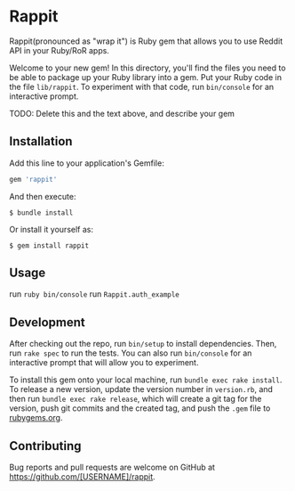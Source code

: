 # Rappit

Rappit(pronounced as "wrap it") is Ruby gem that allows you to use Reddit API in your Ruby/RoR apps.

Welcome to your new gem! In this directory, you'll find the files you need to be able to package up your Ruby library into a gem. Put your Ruby code in the file `lib/rappit`. To experiment with that code, run `bin/console` for an interactive prompt.

TODO: Delete this and the text above, and describe your gem

## Installation

Add this line to your application's Gemfile:

```ruby
gem 'rappit'
```

And then execute:

    $ bundle install

Or install it yourself as:

    $ gem install rappit

## Usage

run `ruby bin/console`
run `Rappit.auth_example`

## Development

After checking out the repo, run `bin/setup` to install dependencies. Then, run `rake spec` to run the tests. You can also run `bin/console` for an interactive prompt that will allow you to experiment.

To install this gem onto your local machine, run `bundle exec rake install`. To release a new version, update the version number in `version.rb`, and then run `bundle exec rake release`, which will create a git tag for the version, push git commits and the created tag, and push the `.gem` file to [rubygems.org](https://rubygems.org).

## Contributing

Bug reports and pull requests are welcome on GitHub at https://github.com/[USERNAME]/rappit.
